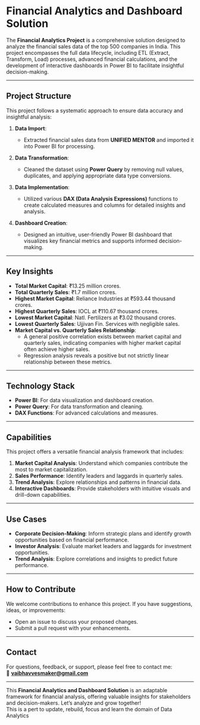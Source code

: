 # **Financial Analytics and Dashboard Solution**

The **Financial Analytics Project** is a comprehensive solution designed to analyze the financial sales data of the top 500 companies in India. This project encompasses the full data lifecycle, including ETL (Extract, Transform, Load) processes, advanced financial calculations, and the development of interactive dashboards in Power BI to facilitate insightful decision-making.
  
---  
 
## **Project Structure**  

This project follows a systematic approach to ensure data accuracy and insightful analysis: 
    
1. **Data Import**:  
   - Extracted financial sales data from **UNIFIED MENTOR** and imported it into Power BI for processing.   
 
2. **Data Transformation**:  
   - Cleaned the dataset using **Power Query** by removing null values, duplicates, and applying appropriate data type conversions.  

3. **Data Implementation**:  
   - Utilized various **DAX (Data Analysis Expressions)** functions to create calculated measures and columns for detailed insights and analysis.  

4. **Dashboard Creation**:  
   - Designed an intuitive, user-friendly Power BI dashboard that visualizes key financial metrics and supports informed decision-making.

---

## **Key Insights**

- **Total Market Capital**: ₹13.25 million crores.  
- **Total Quarterly Sales**: ₹1.7 million crores.  
- **Highest Market Capital**: Reliance Industries at ₹593.44 thousand crores.  
- **Highest Quarterly Sales**: IOCL at ₹110.67 thousand crores.  
- **Lowest Market Capital**: Natl. Fertilizers at ₹3.02 thousand crores.  
- **Lowest Quarterly Sales**: Ujjivan Fin. Services with negligible sales.  
- **Market Capital vs. Quarterly Sales Relationship**:  
   - A general positive correlation exists between market capital and quarterly sales, indicating companies with higher market capital often achieve higher sales.  
   - Regression analysis reveals a positive but not strictly linear relationship between these metrics.  

---

## **Technology Stack**

- **Power BI**: For data visualization and dashboard creation.  
- **Power Query**: For data transformation and cleaning.  
- **DAX Functions**: For advanced calculations and measures.  

---

## **Capabilities**

This project offers a versatile financial analysis framework that includes:  

1. **Market Capital Analysis**: Understand which companies contribute the most to market capitalization.  
2. **Sales Performance**: Identify leaders and laggards in quarterly sales.  
3. **Trend Analysis**: Explore relationships and patterns in financial data.  
4. **Interactive Dashboards**: Provide stakeholders with intuitive visuals and drill-down capabilities.  

---

## **Use Cases**

- **Corporate Decision-Making**: Inform strategic plans and identify growth opportunities based on financial performance.  
- **Investor Analysis**: Evaluate market leaders and laggards for investment opportunities.  
- **Trend Analysis**: Explore correlations and insights to predict future performance.  

---

## **How to Contribute**

We welcome contributions to enhance this project. If you have suggestions, ideas, or improvements:  
- Open an issue to discuss your proposed changes.  
- Submit a pull request with your enhancements.  

---

## **Contact**

For questions, feedback, or support, please feel free to contact me:  
📧 **[vaibhavvesmaker@gmail.com](mailto:vaibhavvesmaker@gmail.com)**  

---

This **Financial Analytics and Dashboard Solution** is an adaptable framework for financial analysis, offering valuable insights for stakeholders and decision-makers. Let’s analyze and grow together!  
This is a pert to update, rebuild, focus and learn the domain of Data Analytics

